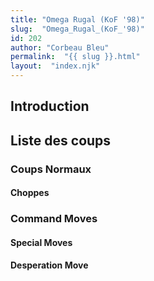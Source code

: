 ```yaml
---
title: "Omega Rugal (KoF '98)"
slug:  "Omega_Rugal_(KoF_'98)"
id: 202
author: "Corbeau Bleu"
permalink:  "{{ slug }}.html"
layout:  "index.njk"
---
```


## Introduction

## Liste des coups

### Coups Normaux

#### Choppes

### Command Moves

#### Special Moves

#### Desperation Move

